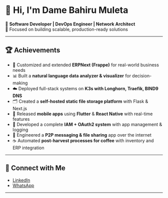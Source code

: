 # 👋 Hi, I'm Dame Bahiru Muleta

🚀 **Software Developer | DevOps Engineer | Network Architect**  
🔧 Focused on building scalable, production-ready solutions

---

## 🏆 Achievements

- 🔄 Customized and extended **ERPNext (Frappe)** for real-world business needs  
- 📊 Built a **natural language data analyzer & visualizer** for decision-making  
- ☁️ Deployed full-stack systems on **K3s with Longhorn, Traefik, BIND9 DNS**  
- 🗂️ Created a **self-hosted static file storage platform** with Flask & Next.js  
- 📱 Released **mobile apps** using **Flutter** & **React Native** with real-time features  
- 🔐 Developed a complete **IAM + OAuth2 system** with app management & logging  
- 💬 Engineered a **P2P messaging & file sharing** app over the internet  
- ☕ Automated **post-harvest processes for coffee** with inventory and ERP integration  

---

## 🔗 Connect with Me

- [LinkedIn](https://www.linkedin.com/in/dame-bahiru-muleta/)  
- [WhatsApp](https://wa.me/qr/TCXQONF7JHTZL1)

---
